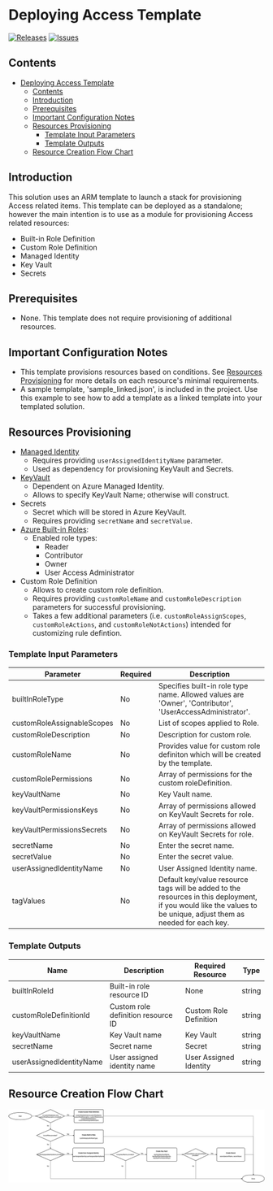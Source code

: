 
# Deploying Access Template

[![Releases](https://img.shields.io/github/release/f5networks/f5-azure-arm-templates-v2.svg)](https://github.com/f5networks/f5-azure-arm-templates-v2/releases)
[![Issues](https://img.shields.io/github/issues/f5networks/f5-azure-arm-templates-v2.svg)](https://github.com/f5networks/f5-azure-arm-templates-v2/issues)

## Contents

- [Deploying Access Template](#deploying-access-template)
  - [Contents](#contents)
  - [Introduction](#introduction)
  - [Prerequisites](#prerequisites)
  - [Important Configuration Notes](#important-configuration-notes)
  - [Resources Provisioning](#resources-provisioning)
    - [Template Input Parameters](#template-input-parameters)
    - [Template Outputs](#template-outputs)
  - [Resource Creation Flow Chart](#resource-creation-flow-chart)


## Introduction

This solution uses an ARM template to launch a stack for provisioning Access related items. This template can be deployed as a standalone; however the main intention is to use as a module for provisioning Access related resources:

  - Built-in Role Definition
  - Custom Role Definition
  - Managed Identity
  - Key Vault
  - Secrets


## Prerequisites

  - None. This template does not require provisioning of additional resources.

## Important Configuration Notes

  - This template provisions resources based on conditions. See [Resources Provisioning](#resources-provisioning) for more details on each resource's minimal requirements.
  - A sample template, 'sample_linked.json', is included in the project. Use this example to see how to add a template as a linked template into your templated solution.
 
## Resources Provisioning

  * [Managed Identity](https://docs.microsoft.com/en-us/azure/active-directory/managed-identities-azure-resources/)
    - Requires providing `userAssignedIdentityName` parameter.
    - Used as dependency for provisioning KeyVault and Secrets.
  * [KeyVault](https://docs.microsoft.com/en-us/azure/key-vault/general/basic-concepts)
    - Dependent on Azure Managed Identity.
    - Allows to specify KeyVault Name; otherwise will construct.
  * Secrets
    - Secret which will be stored in Azure KeyVault.
    - Requires providing `secretName` and `secretValue`.
  * [Azure Built-in Roles](https://docs.microsoft.com/en-us/azure/role-based-access-control/built-in-roles):
    - Enabled role types:
      * Reader
      * Contributor
      * Owner
      * User Access Administrator
  * Custom Role Definition
    - Allows to create custom role definition.
    - Requires providing `customRoleName` and `customRoleDescription` parameters for successful provisioning.
    - Takes a few additional parameters (i.e. `customRoleAssignScopes`, `customRoleActions`, and `customRoleNotActions`) intended for customizing rule defintion.



### Template Input Parameters

| Parameter | Required | Description |
| --- | --- | --- |
| builtInRoleType | No | Specifies built-in role type name. Allowed values are 'Owner', 'Contributor', 'UserAccessAdministrator'. |
| customRoleAssignableScopes | No | List of scopes applied to Role. |
| customRoleDescription | No | Description for custom role. |
| customRoleName| No | Provides value for custom role definiton which will be created by the template. |
| customRolePermissions| No | Array of permissions for the custom roleDefinition. |
| keyVaultName | No | Key Vault name. |
| keyVaultPermissionsKeys | No | Array of permissions allowed on KeyVault Secrets for role. |
| keyVaultPermissionsSecrets | No | Array of permissions allowed on KeyVault Secrets for role. |
| secretName | No | Enter the secret name. |
| secretValue | No | Enter the secret value. |
| userAssignedIdentityName | No | User Assigned Identity name. |
| tagValues | No | Default key/value resource tags will be added to the resources in this deployment, if you would like the values to be unique, adjust them as needed for each key. |

### Template Outputs

| Name | Description | Required Resource | Type |
| --- | --- | --- | --- |
| builtInRoleId | Built-in role resource ID | None | string |
| customRoleDefinitionId | Custom role definition resource ID | Custom Role Definition | string |
| keyVaultName | Key Vault name | Key Vault | string |
| secretName | Secret name | Secret | string |
| userAssignedIdentityName | User assigned identity name | User Assigned Identity | string |

## Resource Creation Flow Chart


![Resource Creation Flow Chart](https://github.com/F5Networks/f5-azure-arm-templates-v2/blob/v1.3.0.0/examples/images/azure-access-module.png)
